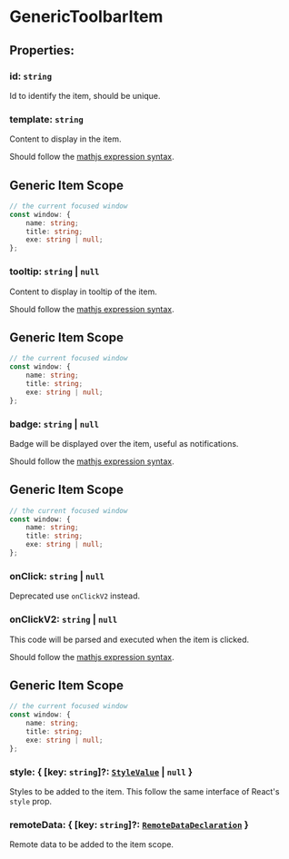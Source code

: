 # **GenericToolbarItem**
## **Properties**:
### id: `string`
Id to identify the item, should be unique.
### template: `string`
Content to display in the item.

Should follow the [mathjs expression syntax](https://mathjs.org/docs/expressions/syntax.html).

## Generic Item Scope
```ts
// the current focused window
const window: {
    name: string;
    title: string;
    exe: string | null;
};
```
### tooltip: `string` | `null`
Content to display in tooltip of the item.

Should follow the [mathjs expression syntax](https://mathjs.org/docs/expressions/syntax.html).

## Generic Item Scope
```ts
// the current focused window
const window: {
    name: string;
    title: string;
    exe: string | null;
};
```
### badge: `string` | `null`
Badge will be displayed over the item, useful as notifications.

Should follow the [mathjs expression syntax](https://mathjs.org/docs/expressions/syntax.html).

## Generic Item Scope
```ts
// the current focused window
const window: {
    name: string;
    title: string;
    exe: string | null;
};
```
### onClick: `string` | `null`
Deprecated use `onClickV2` instead.
### onClickV2: `string` | `null`
This code will be parsed and executed when the item is clicked.

Should follow the [mathjs expression syntax](https://mathjs.org/docs/expressions/syntax.html).

## Generic Item Scope
```ts
// the current focused window
const window: {
    name: string;
    title: string;
    exe: string | null;
};
```
### style: { [key: `string`]?: [`StyleValue`](./StyleValue) | `null` }
Styles to be added to the item. This follow the same interface of React's `style` prop.
### remoteData: { [key: `string`]?: [`RemoteDataDeclaration`](./RemoteDataDeclaration) }
Remote data to be added to the item scope.